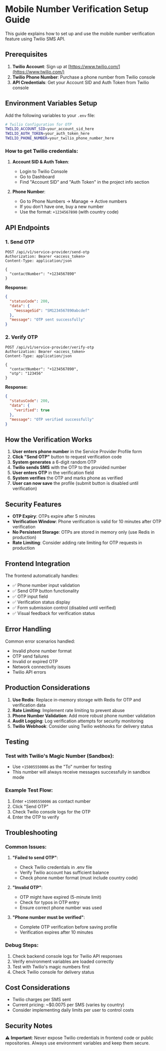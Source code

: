 # Mobile Number Verification Setup Guide

This guide explains how to set up and use the mobile number verification feature using Twilio SMS API.

## Prerequisites

1. **Twilio Account**: Sign up at [https://www.twilio.com/](https://www.twilio.com/)
2. **Twilio Phone Number**: Purchase a phone number from Twilio console
3. **API Credentials**: Get your Account SID and Auth Token from Twilio console

## Environment Variables Setup

Add the following variables to your `.env` file:

```bash
# Twilio Configuration for OTP
TWILIO_ACCOUNT_SID=your_account_sid_here
TWILIO_AUTH_TOKEN=your_auth_token_here
TWILIO_PHONE_NUMBER=your_twilio_phone_number_here
```

### How to get Twilio credentials:

1. **Account SID & Auth Token**:
   - Login to Twilio Console
   - Go to Dashboard
   - Find "Account SID" and "Auth Token" in the project info section

2. **Phone Number**:
   - Go to Phone Numbers → Manage → Active numbers
   - If you don't have one, buy a new number
   - Use the format: `+1234567890` (with country code)

## API Endpoints

### 1. Send OTP
```http
POST /api/v1/service-provider/send-otp
Authorization: Bearer <access_token>
Content-Type: application/json

{
  "contactNumber": "+1234567890"
}
```

**Response:**
```json
{
  "statusCode": 200,
  "data": {
    "messageSid": "SM1234567890abcdef"
  },
  "message": "OTP sent successfully"
}
```

### 2. Verify OTP
```http
POST /api/v1/service-provider/verify-otp
Authorization: Bearer <access_token>
Content-Type: application/json

{
  "contactNumber": "+1234567890",
  "otp": "123456"
}
```

**Response:**
```json
{
  "statusCode": 200,
  "data": {
    "verified": true
  },
  "message": "OTP verified successfully"
}
```

## How the Verification Works

1. **User enters phone number** in the Service Provider Profile form
2. **Click "Send OTP"** button to request verification code
3. **System generates** a 6-digit random OTP
4. **Twilio sends SMS** with the OTP to the provided number
5. **User enters OTP** in the verification field
6. **System verifies** the OTP and marks phone as verified
7. **User can now save** the profile (submit button is disabled until verification)

## Security Features

- **OTP Expiry**: OTPs expire after 5 minutes
- **Verification Window**: Phone verification is valid for 10 minutes after OTP verification
- **No Persistent Storage**: OTPs are stored in memory only (use Redis in production)
- **Rate Limiting**: Consider adding rate limiting for OTP requests in production

## Frontend Integration

The frontend automatically handles:
- ✅ Phone number input validation
- ✅ Send OTP button functionality
- ✅ OTP input field
- ✅ Verification status display
- ✅ Form submission control (disabled until verified)
- ✅ Visual feedback for verification status

## Error Handling

Common error scenarios handled:
- Invalid phone number format
- OTP send failures
- Invalid or expired OTP
- Network connectivity issues
- Twilio API errors

## Production Considerations

1. **Use Redis**: Replace in-memory storage with Redis for OTP and verification data
2. **Rate Limiting**: Implement rate limiting to prevent abuse
3. **Phone Number Validation**: Add more robust phone number validation
4. **Audit Logging**: Log verification attempts for security monitoring
5. **Twilio Webhook**: Consider using Twilio webhooks for delivery status

## Testing

### Test with Twilio's Magic Number (Sandbox):
- Use `+15005550006` as the "To" number for testing
- This number will always receive messages successfully in sandbox mode

### Example Test Flow:
1. Enter `+15005550006` as contact number
2. Click "Send OTP"
3. Check Twilio console logs for the OTP
4. Enter the OTP to verify

## Troubleshooting

### Common Issues:

1. **"Failed to send OTP"**:
   - Check Twilio credentials in .env file
   - Verify Twilio account has sufficient balance
   - Check phone number format (must include country code)

2. **"Invalid OTP"**:
   - OTP might have expired (5-minute limit)
   - Check for typos in OTP entry
   - Ensure correct phone number was used

3. **"Phone number must be verified"**:
   - Complete OTP verification before saving profile
   - Verification expires after 10 minutes

### Debug Steps:
1. Check backend console logs for Twilio API responses
2. Verify environment variables are loaded correctly
3. Test with Twilio's magic numbers first
4. Check Twilio console for delivery status

## Cost Considerations

- Twilio charges per SMS sent
- Current pricing: ~$0.0075 per SMS (varies by country)
- Consider implementing daily limits per user to control costs

## Security Notes

⚠️ **Important**: Never expose Twilio credentials in frontend code or public repositories. Always use environment variables and keep them secure.
